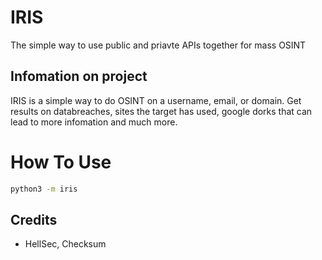 
# IRIS
  The simple way to use public and priavte APIs together for mass OSINT

## Infomation on project
  IRIS is a simple way to do OSINT on a username, email, or domain.
  Get results on databreaches, sites the target has used, google dorks that can lead to more infomation and much more.

# How To Use
```bash
python3 -m iris
```

## Credits
  - HellSec, Checksum
